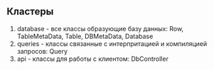 ## Кластеры

1. database - все классы образующие базу данных: Row, TableMetaData, Table, DBMetaData, Database
2. queries - классы связанные с интерпритацией и компиляцией запросов: Query
3. api - классы для работы с клиентом: DbController